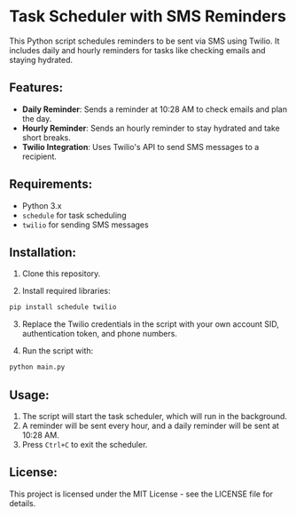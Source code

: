 # Task Scheduler with SMS Reminders

This Python script schedules reminders to be sent via SMS using Twilio. It includes daily and hourly reminders for tasks like checking emails and staying hydrated.

## Features:
- **Daily Reminder**: Sends a reminder at 10:28 AM to check emails and plan the day.
- **Hourly Reminder**: Sends an hourly reminder to stay hydrated and take short breaks.
- **Twilio Integration**: Uses Twilio's API to send SMS messages to a recipient.

## Requirements:
- Python 3.x
- `schedule` for task scheduling
- `twilio` for sending SMS messages

## Installation:
1. Clone this repository.

2. Install required libraries:
```bash
pip install schedule twilio
```

3. Replace the Twilio credentials in the script with your own account SID, authentication token, and phone numbers.

4. Run the script with:
```bash
python main.py
```

## Usage:
1. The script will start the task scheduler, which will run in the background.
2. A reminder will be sent every hour, and a daily reminder will be sent at 10:28 AM.
3. Press `Ctrl+C` to exit the scheduler.

## License:
This project is licensed under the MIT License - see the LICENSE file for details.
